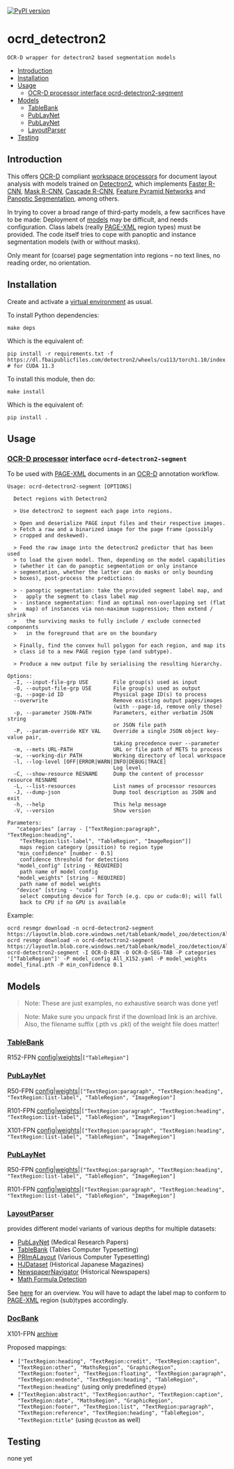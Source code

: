 [![PyPI version](https://badge.fury.io/py/ocrd-detectron2.svg)](https://badge.fury.io/py/ocrd-detectron2)

# ocrd_detectron2

    OCR-D wrapper for detectron2 based segmentation models

  * [Introduction](#introduction)
  * [Installation](#installation)
  * [Usage](#usage)
     * [OCR-D processor interface ocrd-detectron2-segment](#ocr-d-processor-interface-ocrd-detectron2-segment)
  * [Models](#models)
     * [TableBank](#tablebank)
     * [PubLayNet](#publaynet)
     * [PubLayNet](#publaynet-1)
     * [LayoutParser](#layoutparser)
  * [Testing](#testing)

## Introduction

This offers [OCR-D](https://ocr-d.de) compliant [workspace processors](https://ocr-d.de/en/spec/cli) for document layout analysis with models trained on [Detectron2](https://github.com/facebookresearch/detectron2), which implements [Faster R-CNN](https://arxiv.org/abs/1506.01497), [Mask R-CNN](https://arxiv.org/abs/1703.06870), [Cascade R-CNN](https://arxiv.org/abs/1712.00726), [Feature Pyramid Networks](https://arxiv.org/abs/1612.03144) and [Panoptic Segmentation](https://arxiv.org/abs/1801.00868), among others.

In trying to cover a broad range of third-party models, a few sacrifices have to be made: Deployment of [models](#models) may be difficult, and needs configuration. Class labels (really [PAGE-XML](https://github.com/PRImA-Research-Lab/PAGE-XML) region types) must be provided. The code itself tries to cope with panoptic and instance segmentation models (with or without masks).

Only meant for (coarse) page segmentation into regions – no text lines, no reading order, no orientation.

## Installation

Create and activate a [virtual environment](https://packaging.python.org/tutorials/installing-packages/#creating-virtual-environments) as usual.

To install Python dependencies:

    make deps

Which is the equivalent of:

    pip install -r requirements.txt -f https://dl.fbaipublicfiles.com/detectron2/wheels/cu113/torch1.10/index.html # for CUDA 11.3

To install this module, then do:

    make install

Which is the equivalent of:

    pip install .

## Usage

### [OCR-D processor](https://ocr-d.de/en/spec/cli) interface `ocrd-detectron2-segment`

To be used with [PAGE-XML](https://github.com/PRImA-Research-Lab/PAGE-XML) documents in an [OCR-D](https://ocr-d.de/en/about) annotation workflow.

```
Usage: ocrd-detectron2-segment [OPTIONS]

  Detect regions with Detectron2

  > Use detectron2 to segment each page into regions.

  > Open and deserialize PAGE input files and their respective images.
  > Fetch a raw and a binarized image for the page frame (possibly
  > cropped and deskewed).

  > Feed the raw image into the detectron2 predictor that has been used
  > to load the given model. Then, depending on the model capabilities
  > (whether it can do panoptic segmentation or only instance
  > segmentation, whether the latter can do masks or only bounding
  > boxes), post-process the predictions:

  > - panoptic segmentation: take the provided segment label map, and
  >   apply the segment to class label map
  > - instance segmentation: find an optimal non-overlapping set (flat
  >   map) of instances via non-maximum suppression; then extend / shrink
  >   the surviving masks to fully include / exclude connected components
  >   in the foreground that are on the boundary

  > Finally, find the convex hull polygon for each region, and map its
  > class id to a new PAGE region type (and subtype).

  > Produce a new output file by serialising the resulting hierarchy.

Options:
  -I, --input-file-grp USE        File group(s) used as input
  -O, --output-file-grp USE       File group(s) used as output
  -g, --page-id ID                Physical page ID(s) to process
  --overwrite                     Remove existing output pages/images
                                  (with --page-id, remove only those)
  -p, --parameter JSON-PATH       Parameters, either verbatim JSON string
                                  or JSON file path
  -P, --param-override KEY VAL    Override a single JSON object key-value pair,
                                  taking precedence over --parameter
  -m, --mets URL-PATH             URL or file path of METS to process
  -w, --working-dir PATH          Working directory of local workspace
  -l, --log-level [OFF|ERROR|WARN|INFO|DEBUG|TRACE]
                                  Log level
  -C, --show-resource RESNAME     Dump the content of processor resource RESNAME
  -L, --list-resources            List names of processor resources
  -J, --dump-json                 Dump tool description as JSON and exit
  -h, --help                      This help message
  -V, --version                   Show version

Parameters:
   "categories" [array - ["TextRegion:paragraph", "TextRegion:heading",
    "TextRegion:list-label", "TableRegion", "ImageRegion"]]
    maps region category (position) to region type
   "min_confidence" [number - 0.5]
    confidence threshold for detections
   "model_config" [string - REQUIRED]
    path name of model config
   "model_weights" [string - REQUIRED]
    path name of model weights
   "device" [string - "cuda"]
    select computing device for Torch (e.g. cpu or cuda:0); will fall
    back to CPU if no GPU is available
```

Example:

    ocrd resmgr download -n ocrd-detectron2-segment https://layoutlm.blob.core.windows.net/tablebank/model_zoo/detection/All_X152/All_X152.yaml
    ocrd resmgr download -n ocrd-detectron2-segment https://layoutlm.blob.core.windows.net/tablebank/model_zoo/detection/All_X152/model_final.pth
    ocrd-detectron2-segment -I OCR-D-BIN -O OCR-D-SEG-TAB -P categories '["TableRegion"]' -P model_config All_X152.yaml -P model_weights model_final.pth -P min_confidence 0.1

## Models

> Note: These are just examples, no exhaustive search was done yet!

> Note: Make sure you unpack first if the download link is an archive. Also, the filename suffix (.pth vs .pkl) of the weight file does matter!

### [TableBank](https://github.com/doc-analysis/TableBank)

R152-FPN [config](https://layoutlm.blob.core.windows.net/tablebank/model_zoo/detection/All_X152/All_X152.yaml)|[weights](https://layoutlm.blob.core.windows.net/tablebank/model_zoo/detection/All_X152/model_final.pth)|`["TableRegion"]`

### [PubLayNet](https://github.com/hpanwar08/detectron2)

R50-FPN [config](https://github.com/hpanwar08/detectron2/raw/master/configs/DLA_mask_rcnn_R_50_FPN_3x.yaml)|[weights](https://www.dropbox.com/sh/44ez171b2qaocd2/AAB0huidzzOXeo99QdplZRjua)|`["TextRegion:paragraph", "TextRegion:heading", "TextRegion:list-label", "TableRegion", "ImageRegion"]`

R101-FPN [config](https://github.com/hpanwar08/detectron2/raw/master/configs/DLA_mask_rcnn_R_101_FPN_3x.yaml)|[weights](https://www.dropbox.com/sh/wgt9skz67usliei/AAD9n6qbsyMz1Y3CwpZpHXCpa)|`["TextRegion:paragraph", "TextRegion:heading", "TextRegion:list-label", "TableRegion", "ImageRegion"]`

X101-FPN [config](https://github.com/hpanwar08/detectron2/raw/master/configs/DLA_mask_rcnn_X_101_32x8d_FPN_3x.yaml)|[weights](https://www.dropbox.com/sh/1098ym6vhad4zi6/AABe16eSdY_34KGp52W0ruwha)|`["TextRegion:paragraph", "TextRegion:heading", "TextRegion:list-label", "TableRegion", "ImageRegion"]`

### [PubLayNet](https://github.com/JPLeoRX/detectron2-publaynet)

R50-FPN [config](https://github.com/facebookresearch/detectron2/blob/main/configs/COCO-InstanceSegmentation/mask_rcnn_R_50_FPN_3x.yaml)|[weights](https://keybase.pub/jpleorx/detectron2-publaynet/mask_rcnn_R_50_FPN_3x/model_final.pth)|`["TextRegion:paragraph", "TextRegion:heading", "TextRegion:list-label", "TableRegion", "ImageRegion"]`

R101-FPN [config](https://github.com/facebookresearch/detectron2/blob/main/configs/COCO-InstanceSegmentation/mask_rcnn_R_101_FPN_3x.yaml)|[weights](https://keybase.pub/jpleorx/detectron2-publaynet/mask_rcnn_R_101_FPN_3x/model_final.pth)|`["TextRegion:paragraph", "TextRegion:heading", "TextRegion:list-label", "TableRegion", "ImageRegion"]`

### [LayoutParser](https://github.com/Layout-Parser/layout-parser/blob/master/src/layoutparser/models/detectron2/catalog.py)

provides different model variants of various depths for multiple datasets:
- [PubLayNet](https://github.com/ibm-aur-nlp/PubLayNet) (Medical Research Papers)
- [TableBank](https://doc-analysis.github.io/tablebank-page/index.html) (Tables Computer Typesetting)
- [PRImALayout](https://www.primaresearch.org/dataset/) (Various Computer Typesetting)
- [HJDataset](https://dell-research-harvard.github.io/HJDataset/) (Historical Japanese Magazines)
- [NewspaperNavigator](https://news-navigator.labs.loc.gov/) (Historical Newspapers)
- [Math Formula Detection](http://transcriptorium.eu/~htrcontest/MathsICDAR2021/)

See [here](https://github.com/Layout-Parser/layout-parser/blob/master/docs/notes/modelzoo.md) for an overview. You will have to adapt the label map to conform to [PAGE-XML](https://github.com/PRImA-Research-Lab/PAGE-XML) region (sub)types accordingly.

### [DocBank](https://github.com/doc-analysis/DocBank/blob/master/MODEL_ZOO.md)

X101-FPN [archive](https://layoutlm.blob.core.windows.net/docbank/model_zoo/X101.zip)

Proposed mappings:
- `["TextRegion:heading", "TextRegion:credit", "TextRegion:caption", "TextRegion:other", "MathsRegion", "GraphicRegion", "TextRegion:footer", "TextRegion:floating", "TextRegion:paragraph", "TextRegion:endnote", "TextRegion:heading", "TableRegion", "TextRegion:heading"` (using only predefined `@type`)
- `["TextRegion:abstract", "TextRegion:author", "TextRegion:caption", "TextRegion:date", "MathsRegion", "GraphicRegion", "TextRegion:footer", "TextRegion:list", "TextRegion:paragraph", "TextRegion:reference", "TextRegion:heading", "TableRegion", "TextRegion:title"` (using `@custom` as well)

## Testing

none yet

